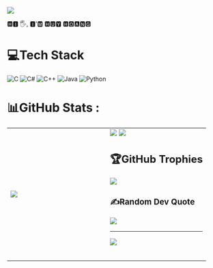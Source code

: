 ![](https://cdn.videoplasty.com/animation/chill-coding-programming-lo-fi-animation-stock-animation-21874-1280x720.jpg)

🅷🅸 🖐, 🅸'🅼 🅷🆄🆈 🅷🅾🅰🅽🅶
# 💻Tech Stack
![C](https://img.shields.io/badge/c-%2300599C.svg?style=flat&logo=c&logoColor=white) ![C#](https://img.shields.io/badge/c%23-%23239120.svg?style=flat&logo=c-sharp&logoColor=white) ![C++](https://img.shields.io/badge/c++-%2300599C.svg?style=flat&logo=c%2B%2B&logoColor=white) ![Java](https://img.shields.io/badge/java-%23ED8B00.svg?style=flat&logo=java&logoColor=white) ![Python](https://img.shields.io/badge/python-3670A0?style=flat&logo=python&logoColor=ffdd54)
# 📊GitHub Stats :
<table>
<tr>
  <td width="50%">
    <img src=https://github-readme-stats.vercel.app/api?username=hhoang120403&theme=tokyonight&hide_border=false&include_all_commits=false&count_private=false)<br/>
   <td width="50%">
   <img src=https://github-readme-streak-stats.herokuapp.com/?user=hhoang120403&theme=tokyonight&hide_border=false)<br/
</tr>
<table>
<img src=https://github-readme-stats.vercel.app/api/top-langs/?username=hhoang120403&theme=tokyonight&hide_border=false&include_all_commits=false&count_private=false&layout=compact>

## 🏆GitHub Trophies
![](https://github-trophies.vercel.app/?username=hhoang120403&theme=radical&no-frame=false&no-bg=false&margin-w=4)

### ✍️Random Dev Quote
![](https://quotes-github-readme.vercel.app/api?type=horizontal&theme=radical)

---
[![](https://visitcount.itsvg.in/api?id=hhoang120403&icon=0&color=0)](https://visitcount.itsvg.in)

